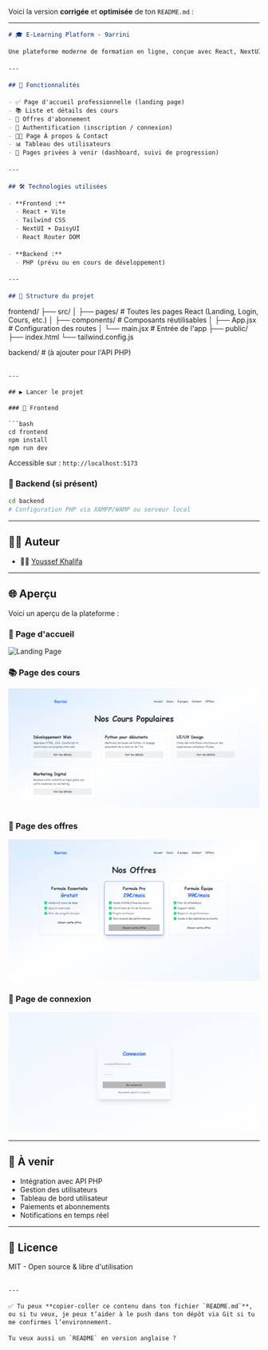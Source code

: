 Voici la version **corrigée** et **optimisée** de ton `README.md` :

---

```markdown
# 🎓 E-Learning Platform - 9arrini

Une plateforme moderne de formation en ligne, conçue avec React, NextUI, DaisyUI, Tailwind CSS, Vite et PHP pour le backend.

---

## 🚀 Fonctionnalités

- ✅ Page d'accueil professionnelle (landing page)
- 📚 Liste et détails des cours
- 🧾 Offres d'abonnement
- 👥 Authentification (inscription / connexion)
- 🧑‍🏫 Page À propos & Contact
- 📊 Tableau des utilisateurs
- 🔐 Pages privées à venir (dashboard, suivi de progression)

---

## 🛠️ Technologies utilisées

- **Frontend :**
  - React + Vite
  - Tailwind CSS
  - NextUI + DaisyUI
  - React Router DOM

- **Backend :**
  - PHP (prévu ou en cours de développement)

---

## 📂 Structure du projet

```
frontend/
├── src/
│   ├── pages/            # Toutes les pages React (Landing, Login, Cours, etc.)
│   ├── components/       # Composants réutilisables
│   ├── App.jsx           # Configuration des routes
│   └── main.jsx          # Entrée de l'app
├── public/
├── index.html
└── tailwind.config.js

backend/                  # (à ajouter pour l'API PHP)
```

---

## ▶️ Lancer le projet

### 🧪 Frontend

```bash
cd frontend
npm install
npm run dev
```

Accessible sur : `http://localhost:5173`

### 🧪 Backend (si présent)

```bash
cd backend
# Configuration PHP via XAMPP/WAMP ou serveur local
```

---

## 🧑‍💻 Auteur

- 👨‍💻 [Youssef Khalifa](https://github.com/youssefkhalifa04)

---

## 🌐 Aperçu

Voici un aperçu de la plateforme :

### 🎯 Page d'accueil
![Landing Page](./frontend/src/assets/landing-page.png)

### 📚 Page des cours
![Courses Page](./frontend/src/assets/courses.png)

### 🧾 Page des offres
![Offers Page](./frontend/src/assets/offers.png)

### 🔐 Page de connexion
![Login Page](./frontend/src/assets/login.png)

---

## 📌 À venir

- Intégration avec API PHP
- Gestion des utilisateurs
- Tableau de bord utilisateur
- Paiements et abonnements
- Notifications en temps réel

---

## 📄 Licence

MIT - Open source & libre d'utilisation
```

---

✅ Tu peux **copier-coller ce contenu dans ton fichier `README.md`**, ou si tu veux, je peux t’aider à le push dans ton dépôt via Git si tu me confirmes l’environnement.

Tu veux aussi un `README` en version anglaise ?

